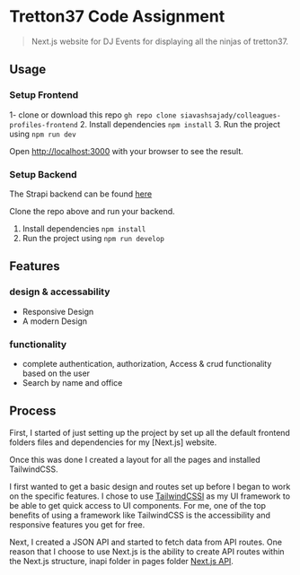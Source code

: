 # Tretton37 Code Assignment

> Next.js website for DJ Events for displaying all the ninjas of tretton37.

## Usage

### Setup Frontend

1- clone or download this repo `gh repo clone siavashsajady/colleagues-profiles-frontend` 2. Install dependencies `npm install` 3. Run the project using `npm run dev`

Open [http://localhost:3000](http://localhost:3000) with your browser to see the result.

### Setup Backend

The Strapi backend can be found [here](https://github.com/siavashsajady/colleagues-profiles-backend)

Clone the repo above and run your backend.

1. Install dependencies `npm install`
2. Run the project using `npm run develop`

## Features

### design & accessability

- Responsive Design
- A modern Design

### functionality

- complete authentication, authorization, Access & crud functionality based on the user
- Search by name and office

## Process

First, I started of just setting up the project by set up all the default frontend folders files and dependencies for my [Next.js] website.

Once this was done I created a layout for all the pages and installed TailwindCSS.

I first wanted to get a basic design and routes set up before I began to work on the specific features. I chose to use [TailwindCSSI](https://tailwindcss.com/) as my UI framework to be able to get quick access to UI components. For me, one of the top benefits of using a framework like TailwindCSS is the accessibility and responsive features you get for free.

Next, I created a JSON API and started to fetch data from API routes. One reason that I choose to use Next.js is the ability to create API routes within the Next.js structure, inapi folder in pages folder [Next.js API](https://nextjs.org/docs/api-routes/introduction).

